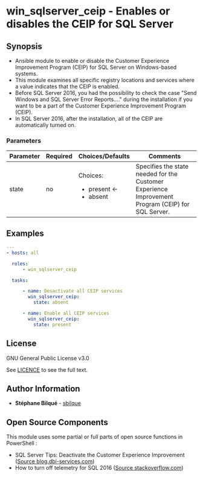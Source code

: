 # win_sqlserver_ceip - Enables or disables the CEIP for SQL Server

## Synopsis

* Ansible module to enable or disable the Customer Experience Improvement Program (CEIP) for SQL Server on Windows-based systems.
* This module examines all specific registry locations and services where a value indicates that the CEIP is enabled.
* Before SQL Server 2016, you had the possibility to check the case "Send Windows and SQL Server Error Reports...." during the installation if you want to be a part of the Customer Experience Improvement Program (CEIP).
* In SQL Server 2016, after the installation, all of the CEIP are automatically turned on.

### Parameters

| Parameter | Required | Choices/Defaults                           | Comments                                                                                          |
| --------- | -------- | ------------------------------------------ | ------------------------------------------------------------------------------------------------- |
| state     | no       | Choices: <ul><li>present <-<li>absent</ul> | Specifies the state needed for the Customer Experience Improvement Program (CEIP) for SQL Server. |

## Examples

```yaml
---
- hosts: all

  roles:
      - win_sqlserver_ceip

  tasks:

      - name: Desactivate all CEIP services
        win_sqlserver_ceip:
          state: absent

      - name: Enable all CEIP services
        win_sqlserver_ceip:
          state: present
```

## License

GNU General Public License v3.0

See [LICENCE](LICENCE.txt) to see the full text.

## Author Information

* **Stéphane Bilqué** - [sbilque](https://github.com/sbilque)

## Open Source Components

This module uses some partial or full parts of open source functions in PowerShell :

* SQL Server Tips: Deactivate the Customer Experience Improvement ([Source blog.dbi-services.com](https://blog.dbi-services.com/sql-server-tips-deactivate-the-customer-experience-improvement-program-ceip/))
* How to turn off telemetry for SQL 2016 ([Source stackoverflow.com](https://stackoverflow.com/questions/43548794/how-to-turn-off-telemetry-for-sql-2016))
  